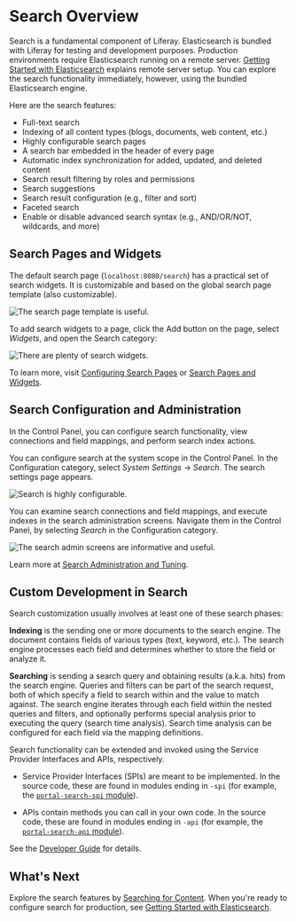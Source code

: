 # Search Overview

Search is a fundamental component of Liferay. Elasticsearch is bundled with Liferay for testing and development purposes. Production environments require Elasticsearch running on a remote server. [Getting Started with Elasticsearch](../installing-and-upgrading-a-search-engine/elasticsearch/getting-started-with-elasticsearch.md) explains remote server setup. You can explore the search functionality immediately, however, using the bundled Elasticsearch engine.

Here are the search features:

* Full-text search
* Indexing of all content types (blogs, documents, web content, etc.)
* Highly configurable search pages
* A search bar embedded in the header of every page
* Automatic index synchronization for added, updated, and deleted content
* Search result filtering by roles and permissions
* Search suggestions
* Search result configuration (e.g., filter and sort)
* Faceted search
* Enable or disable advanced search syntax (e.g., AND/OR/NOT, wildcards, and more)

## Search Pages and Widgets

The default search page (`localhost:8080/search`) has a practical set of search widgets. It is customizable and based on the global search page template (also customizable). 

![The search page template is useful.](./search-overview/images/05.png)

To add search widgets to a page, click the Add button on the page, select _Widgets_, and open the Search category:

![There are plenty of search widgets.](./search-overview/images/07.png)

To learn more, visit [Configuring Search Pages](../search-pages-and-widgets/working-with-search-pages/search-pages.md) or [Search Pages and Widgets](../search-pages-and-widgets/working_with_search_pages.md).

## Search Configuration and Administration

In the Control Panel, you can configure search functionality, view connections and field mappings, and perform search index actions.

You can configure search at the system scope in the Control Panel. In the Configuration category, select *System Settings* &rarr; *Search*. The search settings page appears.

![Search is highly configurable.](./search-overview/images/06.png)

You can examine search connections and field mappings, and execute indexes in the search administration screens. Navigate them in the Control Panel, by selecting *Search* in the Configuration category.

![The search admin screens are informative and useful.](./search-overview/images/08.png)

Learn more at [Search Administration and Tuning](../search_administration_and_tuning.md).

## Custom Development in Search

Search customization usually involves at least one of these search phases:

**Indexing** is the sending one or more documents to the search engine. The document contains fields of various types (text, keyword, etc.). The search engine processes each field and determines whether to store the field or analyze it.

**Searching** is sending a search query and obtaining results (a.k.a. hits) from the search engine. Queries and filters can be part of the search request, both of which specify a field to search within and the value to match against. The search engine iterates through each field within the nested queries and filters, and optionally performs special analysis prior to executing the query (search time analysis). Search time analysis can be configured for each field via the mapping definitions.

Search functionality can be extended and invoked using the Service Provider Interfaces and APIs, respectively. 

* Service Provider Interfaces (SPIs) are meant to be implemented. In the source code, these are found in modules ending in `-spi` (for example, the [`portal-search-spi` module](https://github.com/liferay/liferay-portal/tree/[$LIFERAY_LEARN_PORTAL_GIT_TAG$]/modules/apps/portal-search/portal-search-spi)).

* APIs contain methods you can call in your own code. In the source code, these are found in modules ending in `-api` (for example, the [`portal-search-api` module](https://github.com/liferay/liferay-portal/tree/[$LIFERAY_LEARN_PORTAL_GIT_TAG$]/modules/apps/portal-search/portal-search-api)).

See the [Developer Guide](../developer_guide.md) for details.

## What's Next 

Explore the search features by [Searching for Content](./searching-for-content.md). When you're ready to configure search for production, see [Getting Started with Elasticsearch](../installing-and-upgrading-a-search-engine/elasticsearch/getting-started-with-elasticsearch.md).
